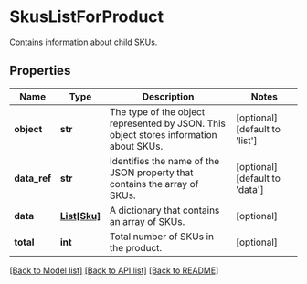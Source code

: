# SkusListForProduct

Contains information about child SKUs.

## Properties
Name | Type | Description | Notes
------------ | ------------- | ------------- | -------------
**object** | **str** | The type of the object represented by JSON. This object stores information about SKUs. | [optional] [default to 'list']
**data_ref** | **str** | Identifies the name of the JSON property that contains the array of SKUs. | [optional] [default to 'data']
**data** | [**List[Sku]**](Sku.md) | A dictionary that contains an array of SKUs. | [optional] 
**total** | **int** | Total number of SKUs in the product. | [optional] 

[[Back to Model list]](../README.md#documentation-for-models) [[Back to API list]](../README.md#documentation-for-api-endpoints) [[Back to README]](../README.md)


